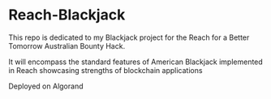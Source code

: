 # Reach-Blackjack

This repo is dedicated to my Blackjack project for the Reach for a Better Tomorrow Australian Bounty Hack.

It will encompass the standard features of American Blackjack implemented in Reach showcasing strengths of blockchain applications

Deployed on Algorand
